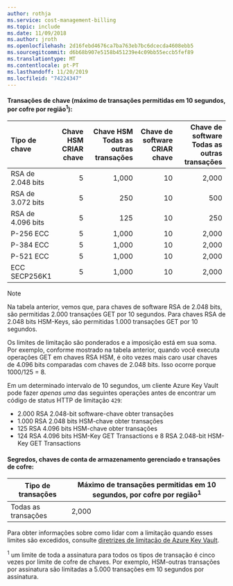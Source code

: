 ```yaml
---
author: rothja
ms.service: cost-management-billing
ms.topic: include
ms.date: 11/09/2018
ms.author: jroth
ms.openlocfilehash: 2d16febd4676ca7ba763eb7bc6dcecda4608ebb5
ms.sourcegitcommit: d6b68b907e5158b451239e4c09bb55eccb5fef89
ms.translationtype: MT
ms.contentlocale: pt-PT
ms.lasthandoff: 11/20/2019
ms.locfileid: "74224347"
---
```

#### <a name="key-transactions-maximum-transactions-allowed-in-10-seconds-per-vault-per-regionsup1sup"></a>Transações de chave (máximo de transações permitidas em 10 segundos, por cofre por região<sup>1</sup>):

|Tipo de chave|Chave HSM<br>CRIAR chave|Chave HSM<br>Todas as outras transações|Chave de software<br>CRIAR chave|Chave de software<br>Todas as outras transações|
|:---|---:|---:|---:|---:|
|RSA de 2.048 bits|5|1,000|10|2,000|
|RSA de 3.072 bits|5|250|10|500|
|RSA de 4.096 bits|5|125|10|250|
|P-256 ECC|5|1,000|10|2,000|
|P-384 ECC|5|1,000|10|2,000|
|P-521 ECC|5|1,000|10|2,000|
|ECC SECP256K1|5|1,000|10|2,000|

> [!NOTE]
> Na tabela anterior, vemos que, para chaves de software RSA de 2.048 bits, são permitidas 2.000 transações GET por 10 segundos. Para chaves RSA de 2.048 bits HSM-Keys, são permitidas 1.000 transações GET por 10 segundos.
>
> Os limites de limitação são ponderados e a imposição está em sua soma. Por exemplo, conforme mostrado na tabela anterior, quando você executa operações GET em chaves RSA HSM, é oito vezes mais caro usar chaves de 4.096 bits comparadas com chaves de 2.048 bits. Isso ocorre porque 1000/125 = 8.
>
> Em um determinado intervalo de 10 segundos, um cliente Azure Key Vault pode fazer *apenas uma* das seguintes operações antes de encontrar um código de status HTTP de limitação `429`:
> - 2\.000 RSA 2.048-bit software-chave obter transações
> - 1\.000 RSA 2.048 bits HSM-chave obter transações
> - 125 RSA 4.096 bits HSM-chave obter transações
> - 124 RSA 4.096 bits HSM-Key GET Transactions e 8 RSA 2.048-bit HSM-Key GET Transactions

#### <a name="secrets-managed-storage-account-keys-and-vault-transactions"></a>Segredos, chaves de conta de armazenamento gerenciado e transações de cofre:
| Tipo de transações | Máximo de transações permitidas em 10 segundos, por cofre por região<sup>1</sup> |
| --- | --- |
| Todas as transações |2,000 |

Para obter informações sobre como lidar com a limitação quando esses limites são excedidos, consulte [diretrizes de limitação de Azure Key Vault](../articles/key-vault/key-vault-ovw-throttling.md).

<sup>1</sup> um limite de toda a assinatura para todos os tipos de transação é cinco vezes por limite de cofre de chaves. Por exemplo, HSM-outras transações por assinatura são limitadas a 5.000 transações em 10 segundos por assinatura.
